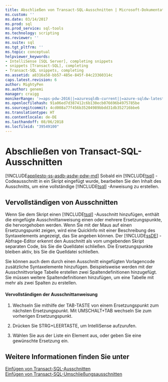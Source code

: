 ```yaml
---
title: Abschließen von Transact-SQL-Ausschnitten | Microsoft-Dokumentation
ms.custom: ''
ms.date: 03/14/2017
ms.prod: sql
ms.prod_service: sql-tools
ms.technology: scripting
ms.reviewer: ''
ms.suite: sql
ms.tgt_pltfrm: ''
ms.topic: conceptual
helpviewer_keywords:
- IntelliSense [SQL Server], completing snippets
- snippets [Transact-SQL], completing
- Transact-SQL snippets, completing
ms.assetid: a8316a58-bb57-485e-845f-84c23360314c
caps.latest.revision: 6
author: MightyPen
ms.author: genemi
manager: craigg
monikerRange: '>=aps-pdw-2016||=azuresqldb-current||=azure-sqldw-latest||>=sql-server-2016||=sqlallproducts-allversions||>=sql-server-linux-2017'
ms.openlocfilehash: 91a06ed7d387412c6b130ecb076696b4975785be
ms.sourcegitcommit: 4cd008a77f456b35204989bbdd31db352716bbe6
ms.translationtype: HT
ms.contentlocale: de-DE
ms.lasthandoff: 08/06/2018
ms.locfileid: "39549100"
---
```

# <a name="complete-transact-sql-snippets"></a>Abschließen von Transact-SQL-Ausschnitten
[!INCLUDE[appliesto-ss-asdb-asdw-pdw-md](../../includes/appliesto-ss-asdb-asdw-pdw-md.md)]
  Sobald ein [!INCLUDE[tsql](../../includes/tsql-md.md)] -Codeausschnitt in ein Skript eingefügt wurde, bearbeiten Sie den Inhalt des Ausschnitts, um eine vollständige [!INCLUDE[tsql](../../includes/tsql-md.md)] -Anweisung zu erstellen.  
  
## <a name="completing-snippets"></a>Vervollständigen von Ausschnitten  
 Wenn Sie dem Skript einen [!INCLUDE[tsql](../../includes/tsql-md.md)] -Ausschnitt hinzufügen, enthält die eingefügte Ausschnittanweisung einen oder mehrere Ersetzungspunkte, die hervorgehoben werden. Wenn Sie mit der Maus auf einen Ersetzungspunkt zeigen, wird eine QuickInfo mit einer Beschreibung des Syntaxelements angezeigt, das Sie angeben können. Der [!INCLUDE[ssDE](../../includes/ssde-md.md)] -Abfrage-Editor erkennt den Ausschnitt als vom umgebenden Skript separaten Code, bis Sie die Quelldatei schließen. Die Ersetzungspunkte bleiben aktiv, bis Sie die Quelldatei schließen.  
  
 Sie können auch dem durch einen Ausschnitt eingefügten Vorlagencode zusätzliche Syntaxelemente hinzufügen. Beispielsweise werden mit der Ausschnittvorlage Tabelle erstellen zwei Spaltendefinitionen hinzugefügt. Sie müssen weitere Spaltendefinitionen hinzufügen, um eine Tabelle mit mehr als zwei Spalten zu erstellen.  
  
#### <a name="completing-the-snippet-statement"></a>Vervollständigen der Ausschnittanweisung  
  
1.  Wechseln Sie mithilfe der TAB-TASTE von einem Ersetzungspunkt zum nächsten Ersetzungspunkt. Mit UMSCHALT+TAB wechseln Sie zum vorherigen Ersetzungspunkt.  
  
2.  Drücken Sie STRG+LEERTASTE, um IntelliSense aufzurufen.  
  
3.  Wählen Sie aus der Liste ein Element aus, oder geben Sie eine gewünschte Ersetzung ein.  
  
## <a name="see-also"></a>Weitere Informationen finden Sie unter  
 [Einfügen von Transact-SQL-Ausschnitten](../../relational-databases/scripting/insert-transact-sql-snippets.md)   
 [Einfügen von Transact-SQL-Umschließungsausschnitten](../../relational-databases/scripting/insert-surround-with-transact-sql-snippets.md)  
  
  
